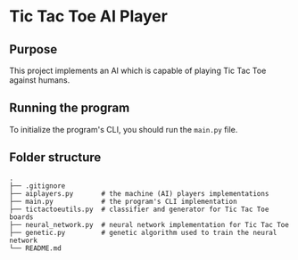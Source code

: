 # Tic Tac Toe AI Player

## Purpose

This project implements an AI which is capable of playing Tic Tac Toe against humans.

## Running the program

To initialize the program's CLI, you should run the `main.py` file.

## Folder structure

```
.
├── .gitignore
├── aiplayers.py       # the machine (AI) players implementations
├── main.py            # the program's CLI implementation
├── tictactoeutils.py  # classifier and generator for Tic Tac Toe boards
├── neural_network.py  # neural network implementation for Tic Tac Toe
├── genetic.py         # genetic algorithm used to train the neural network
└── README.md
```